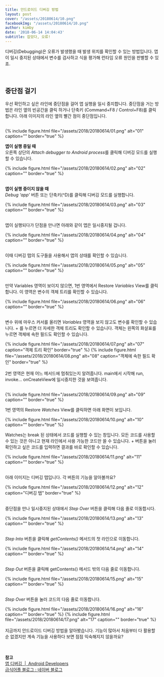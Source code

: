 ```yaml
---
title: 안드로이드 디버깅 방법
layout: post
cover: "/assets/20180614/10.png"
facebookImg: "/assets/20180614/10.png"
author: kimby
date: '2018-06-14 14:04:43'
subtitle: 잡았다, 오류!
---
```


디버깅(Debugging)은 오류가 발생했을 때 발생 위치를 확인할 수 있는 방법입니다. 앱이 일시 중지된 상태에서 변수를 검사하고 식을 평가해 런타임 오류 원인을 판별할 수 있죠. <br><br><br>

## 중단점 걸기
우선 확인하고 싶은 라인에 중단점을 걸어 앱 실행을 일시 중지합니다. 중단점을 거는 방법은 라인 옆의 빈공간을 클릭 하거나 단축키 (Command+F8 / Control+F8)를 클릭합니다. 아래 이미지의 라인 옆의 빨간 점이 중단점입니다.<br><br>

{% include figure.html file="/assets/2018/20180614/01.png" alt="01" caption="" border="true" %}<br>

**앱이 실행 중일 때**<br>
오른쪽 상단의 *Attach debugger to Android process*를 클릭해 디버깅 모드를 실행할 수 있습니다.<br>

{% include figure.html file="/assets/2018/20180614/02.png" alt="02" caption="" border="true" %}<br><br>

**앱이 실행 중이지 않을 때**<br>
*Debug ‘app’* 버튼 또는 단축키(^D)를 클릭해 디버깅 모드를 실행합니다.<br>

{% include figure.html file="/assets/2018/20180614/03.png" alt="03" caption="" border="true" %}<br><br>

앱이 실행되다가 단점을 만나면 아래와 같이 앱은 일시중지될 겁니다.<br>

{% include figure.html file="/assets/2018/20180614/04.png" alt="04" caption="" border="true" %}<br><br>

이때 디버깅 탭의 도구들을 사용해서 앱의 상태를 확인할 수 있습니다.<br>

{% include figure.html file="/assets/2018/20180614/05.png" alt="05" caption="" border="true" %}<br><br>

만약 Variables 영역이 보이지 않으면, 1번 영역에서 Restore *Variables* View를 클릭합니다. 이 영역은 변수의 객체 트리를 확인할 수 있습니다.<br>

{% include figure.html file="/assets/2018/20180614/06.png" alt="06" caption="" border="true" %}<br><br>

변수 위에 마우스 커서를 올리면 *Variables* 영역을 보지 않고도 변수를 확인할 수 있습니다. + 를 누르면 더 자세한 객체 트리도 확인할 수 있습니다. 객체는 왼쪽의 화살표를 누르면 객체에 속한 필드도 확인할 수 있습니다.<br>

{% include figure.html file="/assets/2018/20180614/07.png" alt="07" caption="객체 트리 확인" border="true" %}
{% include figure.html file="/assets/2018/20180614/08.png" alt="08" caption="객체에 속한 필드 확인" border="true" %}
<br><br>
2번 영역은 현재 어느 메서드에 멈춰있는지 알려줍니다. main에서 시작해 run, invoke... onCreateView에 일시중지한 것을 보여줍니다.<br><br>

{% include figure.html file="/assets/2018/20180614/09.png" alt="09" caption="" border="true" %}<br>

1번 영역의 Restore *Watches* View를 클릭하면 아래 화면이 보입니다.<br>

{% include figure.html file="/assets/2018/20180614/10.png" alt="10" caption="" border="true" %}<br>

Watches는 break 된 상태에서 코드를 실행할 수 있는 창입니다. 모든 코드를 사용할 수 있는 것은 아니고 현재 라인에서 사용 가능한 코드만 쓸 수 있습니다. + 버튼을 눌러 확인하고 싶은 코드를 입력하면 결과를 바로 확인할 수 있습니다.<br>

{% include figure.html file="/assets/2018/20180614/11.png" alt="11" caption="" border="true" %}<br><br>

아래 이미지는 디버깅 탭입니다. 각 버튼의 기능을 알아볼까요?<br>

{% include figure.html file="/assets/2018/20180614/12.png" alt="12" caption="디버깅 탭" border="true" %}<br><br>

중단점을 만나 일시중지된 상태에서 *Step Over* 버튼을 클릭해 다음 줄로 이동합시다.<br>

{% include figure.html file="/assets/2018/20180614/13.png" alt="13" caption="" border="true" %}<br><br>

*Step Into* 버튼을 클릭해 *getContents()* 메서드의 첫 라인으로 이동합니다.<br>

{% include figure.html file="/assets/2018/20180614/14.png" alt="14" caption="" border="true" %}<br><br>

*Step Out* 버튼을 클릭해 getContents() 메서드 밖의 다음 줄로 이동합니다.<br>

{% include figure.html file="/assets/2018/20180614/15.png" alt="15" caption="" border="true" %}<br><br>

*Step Over* 버튼을 눌러 코드의 다음 줄로 이동합니다.<br>

{% include figure.html file="/assets/2018/20180614/16.png" alt="16" caption="" border="true" %}
{% include figure.html file="/assets/2018/20180614/17.png" alt="17" caption="" border="true" %}
<br><br>
지금까지 안드로이드 디버깅 방법을 알아봤습니다. 기능이 많아서 처음부터 다 활용할 순 없겠지만 계속 기능을 사용하다 보면 점점 익숙해지지 않을까요? <br><br><br>


**참고**<br>
[앱 디버깅  |  Android Developers](https://developer.android.com/studio/debug/?hl=ko#systemLogWrite)<br>
[급식어플 블로그 : 네이버 블로그](https://blog.naver.com/eominsuk55/220231186189)<br><br><br>
